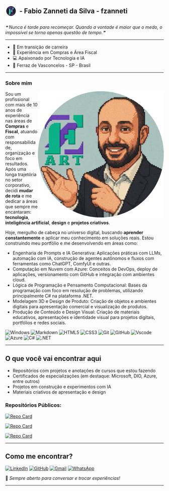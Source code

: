 <h2 align="left"><img src="https://github.com/fzanneti/fzanneti/blob/badbe53dd87f5d8c58abaf6e1c7f99be340f405f/assets/image/mini_logo.png" alt="logo" width="40" align="center"> - Fabio Zanneti da Silva - fzanneti</h2>

*❝ Nunca é tarde para recomeçar. Quando a vontade é maior que o medo, o impossível se torna apenas questão de tempo.❞*

---

- 🎯 Em transição de carreira     
- 💼 Experiência em Compras e Área Fiscal      
- 💻 Apaixonado por Tecnologia e IA    
- 📍 Ferraz de Vasconcelos - SP - Brasil     

---

### Sobre mim

<img src="https://github.com/fzanneti/fzanneti/blob/81337687534ece88af3de73b0c2fa5249478780b/assets/image/01.png" alt="logo" width="400" align="right">

Sou um profissional com mais de 10 anos de experiência nas áreas de **Compras** e **Fiscal**, atuando com responsabilidade, organização e foco em resultados. Após uma longa trajetória no setor corporativo, decidi **mudar de rota** e me dedicar a áreas que sempre me encantaram: **tecnologia**, **inteligência artificial**, **design** e **projetos criativos**.

Hoje, mergulho de cabeça no universo digital, buscando **aprender constantemente** e aplicar meu conhecimento em soluções reais. Estou construindo meu portfólio e me desenvolvendo em áreas como:

- Engenharia de Prompts e IA Generativa:
Aplicações práticas com LLMs, automação com IA, construção de agentes autônomos e fluxos com ferramentas como ChatGPT, ComfyUI e outras.
- Computação em Nuvem com Azure:
Conceitos de DevOps, deploy de aplicações, versionamento com GitHub e integração com ambientes cloud.
- Lógica de Programação e Pensamento Computacional:
Bases da programação com foco em resolução de problemas, utilizando principalmente C# na plataforma .NET.
- Modelagem 3D e Design de Produto:
Criação de objetos e ambientes digitais para apresentação comercial e visualização de produtos.
- Produção de Conteúdo e Design Visual:
Criação de materiais educativos, apresentações e identidade visual para projetos digitais, portfólios e redes sociais.
      
![Windows](https://img.shields.io/badge/Windows-37ccab?style=for-the-badge&logo=windows&logoColor=2CA5E0)
![Markdown](https://img.shields.io/badge/Markdown-7a49c6?style=for-the-badge&logo=markdown)
![HTML5](https://img.shields.io/badge/HTML5-261d31?style=for-the-badge&logo=html5&logoColor=white)
![CSS3](https://img.shields.io/badge/CSS3-37ccab?style=for-the-badge&logo=css3&logoColor=white)
![Git](https://img.shields.io/badge/GIT-7a49c6?style=for-the-badge&logo=git&logoColor=white)
![GitHub](https://img.shields.io/badge/GitHub-261d31?style=for-the-badge&logo=github&logoColor=white)
![Vscode](https://img.shields.io/badge/Vscode-37ccab?style=for-the-badge&logo=visual-studio-code&logoColor=white)
![Azure](https://img.shields.io/badge/Azure-7a49c6?style=for-the-badge&logo=microsoft%20azure&logoColor=blue&labelColor=FFFFFF&link=https%3A%2F%2Fimages.app.goo.gl%2FK7PN1jYJd57x4q7A8)
![C#](https://img.shields.io/badge/C%23-261d31?style=for-the-badge&logo=c-sharp&logoColor=white)
![.NET](https://img.shields.io/badge/.NET-37ccab?style=for-the-badge&logo=.net&logoColor=white)

---

## O que você vai encontrar aqui    

- Repositórios com projetos e anotações de cursos que estou fazendo    
- Certificados de especializações (em destaque: Microsoft, DIO, Azure, entre outros)    
- Projetos em construção e experimentos com IA    
- Materiais criativos de apresentação e design         

### **Repositórios Públicos:**

[![Repo Card](https://github-readme-stats.vercel.app/api/pin/?username=fzanneti&repo=cytotron_tech_science&bg_color=261d31&border_color=7a49c6&show_icons=true&icon_color=7a49c6&title_color=37ccab&text_color=FFF)](https://github.com/fzanneti/cytotron_tech_science)

[![Repo Card](https://github-readme-stats.vercel.app/api/pin/?username=fzanneti&repo=DIO-linux-fundamentals-training&bg_color=261d31&border_color=7a49c6&show_icons=true&icon_color=7a49c6&title_color=37ccab&text_color=FFF)](https://github.com/fzanneti/DIO-linux-fundamentals-training)

[![Repo Card](https://github-readme-stats.vercel.app/api/pin/?username=fzanneti&repo=DIO-wex-e2e-csharp&bg_color=261d31&border_color=7a49c6&show_icons=true&icon_color=7a49c6&title_color=37ccab&text_color=FFF)](https://github.com/fzanneti/DIO-wex-e2e-csharp)

---

## Como me encontrar?    

[![LinkedIn](https://img.shields.io/badge/LinkedIn-37ccab?style=for-the-badge&logo=linkedin&logoColor=white)](https://www.linkedin.com/in/fabio-zanneti-da-silva-3bb97a146)
[![GitHub](https://img.shields.io/badge/GitHub-7a49c6?style=for-the-badge&logo=github&logoColor=white)](https://github.com/fzanneti)
[![Gmail](https://img.shields.io/badge/Gmail-261d31?style=for-the-badge&logo=gmail&logoColor=white)](mailto:fzanneti@gmail.com)
[![WhatsApp](https://img.shields.io/badge/WhatsApp-25D366?style=for-the-badge&logo=whatsapp&logoColor=white)](https://wa.me/5511953851008)    
         
💬 *Sempre aberto para conversar e trocar experiências!*

---
